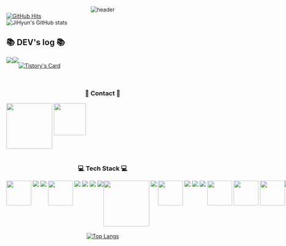 <div align="left">

<div align="center">
  <img src="https://capsule-render.vercel.app/api?type=transparent&color=timeGradient&text=Welcome%20to%20JiHyun's%20GitHub%20👋&animation=twinkling&fontSize=30&fontAlignY=40&fontAlign=70&height=250&fontColor=d6ace6" alt="header">
</div>

<div align="left">
  <a href="https://github.com/purbluue">
    <img src="https://hits.seeyoufarm.com/api/count/incr/badge.svg?url=https%3A%2F%2Fgithub.com%2Fpurbluue&count_bg=%23F2A2F3&title_bg=%232F2E2E&icon=github.svg&icon_color=%23FFFFFF&title=GITHUB&edge_flat=false" alt="GitHub Hits">
  </a>
</div>

<div align="left">
  <img src="https://github-readme-stats.vercel.app/api?username=purbluue&show_icons=true&theme=radical" alt="JiHyun's GitHub stats">
</div>



## 📚 DEV's log 📚
<div style="display:flex; flex-direction:row;">
    <a href="https://easyhomputer.tistory.com">
        <img src="https://img.shields.io/badge/Tistory-000000?style=for-the-badge&logo=Tistory&logoColor=white"> 
    </a>
    <a href="https://www.notion.so/homputer/Notion-3a51e19fa20a4c08a3c1d281a7a2c741">
        <img src="https://img.shields.io/badge/Notion-9999FF?style=for-the-badge&logo=Notion&logoColor=white"> 
    </a>
  
[![Tistory's Card](https://github-readme-tistory-card.vercel.app/api?name=easyhomputer&theme=default)](https://easyhomputer.tistory.com)
</div><br>

 
<h3 align="center">🎀 Contact 🎀</h3>
<div align="center">
  <div style="display:flex; flex-direction:row;">
    <a href="https://www.instagram.com/d.luuv_e/"><img src="https://img.shields.io/badge/Instagram-E4405F?style=flat-square&logo=Instagram&logoColor=white&link=https://www.instagram.com/d.luuv_e/"width="120"/></a>&nbsp
    <a href="mailto:luuvwindy@gmail.com"><img src="https://img.shields.io/badge/Gmail-d14836?style=flat-square&logo=Gmail&logoColor=white&link=luuvwindy@gmail.com"width="84"/></a>
  </div>
</div>
<br>


<h3 align="center">💻 Tech Stack 💻</h3>
<div align="center">
<div style="display:flex; flex-direction:row;">
  <img src="https://img.shields.io/badge/JAVA-007396?style=for-the-badge&logo=java&logoColor=white"width="65">&nbsp
  <img src="https://img.shields.io/badge/Python-3766AB?style=flat-square&logo=Python&logoColor=white"/></a>&nbsp 
  <img src="https://img.shields.io/badge/Javascript-ffb13b?style=flat-square&logo=javascript&logoColor=white"/></a>&nbsp
  <img src="https://img.shields.io/badge/jquery-0769AD?style=for-the-badge&logo=jquery&logoColor=white"width="65">&nbsp
  <br>
  <img src="https://img.shields.io/badge/Spring-6DB33F?style=flat-square&logo=Spring&logoColor=white"/></a>&nbsp
  <img src="https://img.shields.io/badge/SpringBoot-6DB33F?style=flat-square&logo=SpringBoot&logoColor=white"/></a>&nbsp 
  <img src="https://img.shields.io/badge/Node.js-339933?style=flat-square&logo=Node.js&logoColor=white"/></a>&nbsp
  <br>
  <img src="https://img.shields.io/badge/Gradle-02303A?style=for-the-badge&logo=gradle&logoColor=white">
  <img src="https://img.shields.io/badge/apache tomcat-F8DC75?style=for-the-badge&logo=apachetomcat&logoColor=black"width="120"></a>&nbsp 
  <img src="https://img.shields.io/badge/Docker-2496ED?style=flat-square&logo=Docker&logoColor=white"/></a>&nbsp 
  <img src="https://img.shields.io/badge/linux-FCC624?style=for-the-badge&logo=linux&logoColor=black"width="65"></a>&nbsp 
  <br>
  <img src="https://img.shields.io/badge/bootstrap-7952B3?style=flat-square&logo=bootstrap&logoColor=white"></a>&nbsp
  <img src="https://img.shields.io/badge/html5-E34F26?style=flat-square&logo=html5&logoColor=white"></a>&nbsp
  <img src="https://img.shields.io/badge/css-1572B6?style=flat-square&logo=css3&logoColor=white"></a>&nbsp
  <img src="https://img.shields.io/badge/react-61DAFB?style=for-the-badge&logo=react&logoColor=black"width="65">&nbsp
  <img src="https://img.shields.io/badge/github-181717?style=for-the-badge&logo=github&logoColor=white"width="65">&nbsp
  <br>
  <img src="https://img.shields.io/badge/oracle-F80000?style=for-the-badge&logo=oracle&logoColor=white"width="65">
  <img src="https://img.shields.io/badge/mysql-4479A1?style=for-the-badge&logo=mysql&logoColor=white">
  <img src="https://img.shields.io/badge/mariaDB-003545?style=for-the-badge&logo=mariaDB&logoColor=white">
  <img src="https://img.shields.io/badge/Mysql-E6B91E?style=flat-square&logo=MySql&logoColor=white"/></a>&nbsp 
</p>
</div><br>
<div align="center">
  <a href="https://github.com/purbluue/github-readme-stats">
    <img src="https://github-readme-stats.vercel.app/api/top-langs/?username=purbluue&layout=compact" alt="Top Langs">
  </a>
</div>
</div>

<!--
**purbluue/purbluue** is a ✨ _special_ ✨ repository because its `README.md` (this file) appears on your GitHub profile.
-->
